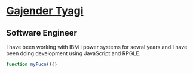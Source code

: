 # [Gajender Tyagi](https://sagartyagi121.github.io/CodeCommando/) 

## Software Engineer 

I have been working with IBM i power systems for sevral years and I have been doing development using JavaScript and RPGLE.

```javascript 
function myFucn(){}
```



